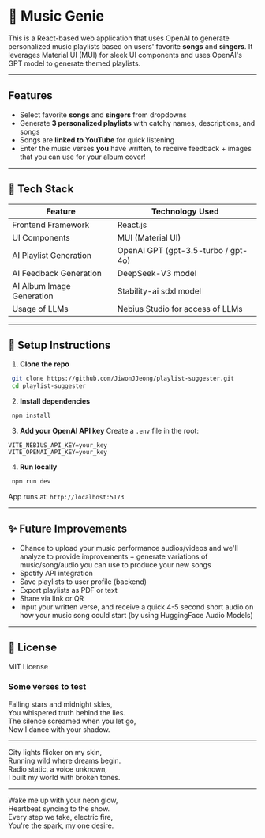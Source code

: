 # 🎵 Music Genie

This is a React-based web application that uses OpenAI to generate personalized music playlists based on users' favorite **songs** and **singers**. It leverages Material UI (MUI) for sleek UI components and uses OpenAI's GPT model to generate themed playlists.

---

## Features

* Select favorite **songs** and **singers** from dropdowns
* Generate **3 personalized playlists** with catchy names, descriptions, and songs
* Songs are **linked to YouTube** for quick listening
* Enter the music verses **you** have written, to receive feedback + images that you can use for your album cover!

---

## 🛌 Tech Stack

| Feature                       | Technology Used                     |
| ----------------------------- | ----------------------------------- |
| Frontend Framework            | React.js                            |
| UI Components                 | MUI (Material UI)                   |
| AI Playlist Generation        | OpenAI GPT (gpt-3.5-turbo / gpt-4o) |
| AI Feedback Generation        | DeepSeek-V3 model                   |
| AI Album Image Generation     | Stability-ai sdxl model             |
| Usage of LLMs                 | Nebius Studio for access of LLMs    |

---

## 🔧 Setup Instructions

1. **Clone the repo**

```bash
 git clone https://github.com/JiwonJJeong/playlist-suggester.git
 cd playlist-suggester
```

2. **Install dependencies**

```bash
 npm install
```

3. **Add your OpenAI API key**
   Create a `.env` file in the root:

```env
VITE_NEBIUS_API_KEY=your_key
VITE_OPENAI_API_KEY=your_key
```

4. **Run locally**

```bash
 npm run dev
```

App runs at: `http://localhost:5173`

---

## ✨ Future Improvements

* Chance to upload your music performance audios/videos and we'll analyze to provide improvements + generate variations of music/song/audio you can use to produce your new songs
* Spotify API integration
* Save playlists to user profile (backend)
* Export playlists as PDF or text
* Share via link or QR
* Input your written verse, and receive a quick 4-5 second short audio on how your music song could start (by using HuggingFace Audio Models)

---

## 📝 License

MIT License


### Some verses to test
Falling stars and midnight skies,<br>
You whispered truth behind the lies.<br>
The silence screamed when you let go,<br>
Now I dance with your shadow.

--- 

City lights flicker on my skin,<br>
Running wild where dreams begin.<br>
Radio static, a voice unknown,<br>
I built my world with broken tones.

---

Wake me up with your neon glow,<br>
Heartbeat syncing to the show.<br>
Every step we take, electric fire,<br>
You're the spark, my one desire.